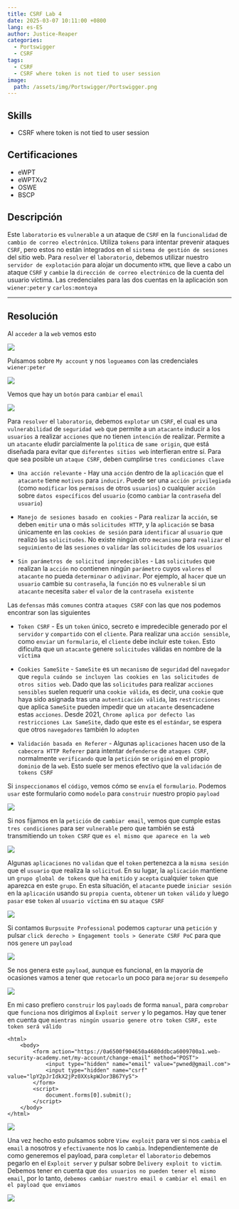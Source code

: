 ```yaml
---
title: CSRF Lab 4
date: 2025-03-07 10:11:00 +0800
lang: es-ES
author: Justice-Reaper
categories:
  - Portswigger
  - CSRF
tags:
  - CSRF
  - CSRF where token is not tied to user session
image:
  path: /assets/img/Portswigger/Portswigger.png
---
```


## Skills

- CSRF where token is not tied to user session

## Certificaciones

- eWPT
- eWPTXv2
- OSWE
- BSCP

## Descripción

Este `laboratorio` es `vulnerable` a un ataque de `CSRF` en la `funcionalidad` de `cambio de correo electrónico`. Utiliza `tokens` para intentar prevenir ataques `CSRF`, pero estos no están integrados en el `sistema de gestión de sesiones` del sitio web. Para `resolver` el `laboratorio`, debemos utilizar nuestro `servidor de explotación` para alojar un documento `HTML` que lleve a cabo un ataque `CSRF` y `cambie` la `dirección de correo electrónico` de la cuenta del usuario víctima. Las credenciales para las dos cuentas en la aplicación son `wiener:peter` y `carlos:montoya`

---

## Resolución

Al `acceder` a la `web` vemos esto

![](/assets/img/CSRF-Lab-4/image_1.png)

Pulsamos sobre `My account` y nos `logueamos` con las credenciales `wiener:peter`

![](/assets/img/CSRF-Lab-4/image_2.png)

Vemos que hay un `botón` para `cambiar` el `email`

![](/assets/img/CSRF-Lab-4/image_3.png)

Para `resolver` el `laboratorio`, debemos `explotar` un `CSRF`, el cual es una `vulnerabilidad` de `seguridad web` que permite a un `atacante` inducir a los `usuarios` a realizar `acciones` que no tienen `intención` de realizar. Permite a un `atacante` eludir parcialmente la `política` de `same origin`, que está diseñada para evitar que `diferentes sitios web` interfieran entre sí. Para que sea posible un `ataque CSRF`, deben cumplirse `tres condiciones clave`

- `Una acción relevante` - Hay una `acción` dentro de la `aplicación` que el `atacante` tiene `motivos` para `inducir`. Puede ser una `acción privilegiada` (como `modificar` los `permisos` de otros `usuarios`) o cualquier `acción` sobre `datos específicos` del `usuario` (como `cambiar` la `contraseña` del `usuario`)

- `Manejo de sesiones basado en cookies` - Para `realizar` la `acción`, se deben `emitir` una o más `solicitudes HTTP`, y la `aplicación` se basa únicamente en las `cookies de sesión` para `identificar` al `usuario` que realizó las `solicitudes`. No existe ningún otro `mecanismo` para `realizar` el `seguimiento` de las `sesiones` o `validar` las `solicitudes` de los `usuarios`

- `Sin parámetros de solicitud impredecibles` - Las `solicitudes` que realizan la `acción` no contienen ningún `parámetro` cuyos `valores` el `atacante` no pueda `determinar` o `adivinar`. Por ejemplo, al `hacer` que un `usuario` cambie su `contraseña`, la `función` no es `vulnerable` si un `atacante` necesita `saber` el `valor` de la `contraseña existente`

Las `defensas` más `comunes` contra `ataques CSRF` con las que nos podemos encontrar son las siguientes

- `Token CSRF` - Es un `token` único, secreto e impredecible generado por el `servidor` y `compartido` con el `cliente`. Para realizar una `acción sensible`, como `enviar` un `formulario`, el `cliente` debe incluir este `token`. Esto dificulta que un `atacante` genere `solicitudes` válidas en nombre de la `víctima`
    
- `Cookies SameSite` - `SameSite` es un `mecanismo` de `seguridad` del `navegador` que `regula cuándo se incluyen las cookies en las solicitudes de otros sitios web`. Dado que las `solicitudes` para realizar `acciones sensibles` suelen requerir una `cookie válida`, es decir, una `cookie` que haya sido asignada tras una `autenticación válida`, las `restricciones` que aplica `SameSite` pueden impedir que un `atacante` desencadene estas `acciones`. Desde 2021, `Chrome aplica por defecto las restricciones Lax SameSite`, dado que este es el `estándar`, se espera que otros `navegadores` también lo `adopten`
    
- `Validación basada en Referer` - Algunas `aplicaciones` hacen uso de la `cabecera HTTP Referer` para intentar `defenderse` de `ataques CSRF`, normalmente `verificando` que la `petición` se `originó` en el propio `dominio` de la `web`. Esto suele ser menos efectivo que la `validación` de `tokens CSRF`

Si `inspeccionamos` el `código`, vemos cómo se `envía` el `formulario`. Podemos `usar` este formulario como `modelo` para `construir` nuestro propio `payload`

![](/assets/img/CSRF-Lab-4/image_4.png)

Si nos fijamos en la `petición` de `cambiar email`, vemos que cumple estas `tres condiciones` para ser `vulnerable` pero que también se está transmitiendo un `token CSRF` que `es el mismo que aparece en la web`

![](/assets/img/CSRF-Lab-4/image_5.png)

Algunas `aplicaciones` no `validan` que el `token` pertenezca a la `misma sesión` que el `usuario` que realiza la `solicitud`. En su lugar, la `aplicación` mantiene un `grupo global de tokens` que ha `emitido` y `acepta` cualquier `token` que aparezca en este `grupo`. En esta situación, el `atacante` puede `iniciar sesión` en la `aplicación` usando su `propia cuenta`, `obtener` un `token válido` y luego `pasar` ese `token` al `usuario víctima` en su `ataque CSRF`

![](/assets/img/CSRF-Lab-4/image_6.png)

Si contamos `Burpsuite Professional` podemos `capturar` una `petición` y pulsar `click derecho > Engagement tools > Generate CSRF PoC` para que nos `genere` un `payload`

![](/assets/img/CSRF-Lab-4/image_7.png)

Se nos genera este `payload`, aunque es funcional, en la mayoría de ocasiones vamos a tener que `retocarlo` un poco para `mejorar` su `desempeño`

![](/assets/img/CSRF-Lab-4/image_8.png)

En mi caso prefiero `construir` los `payloads` de forma `manual`, para `comprobar` que `funciona` nos dirigimos al `Exploit server` y lo pegamos. Hay que tener en cuenta que `mientras ningún usuario genere otro token CSRF, este token será válido`

```
<html>
    <body>
        <form action="https://0a6500f904650a4680ddbca6009700a1.web-security-academy.net/my-account/change-email" method="POST">
            <input type="hidden" name="email" value="pwned@gmail.com">
            <input type="hidden" name="csrf" value="lpY2pJrIdkX2jPz0XXskpWJor3B67YyS">
        </form>
        <script>
            document.forms[0].submit();
        </script>
    </body>
</html>
```

![](/assets/img/CSRF-Lab-4/image_9.png)

Una vez hecho esto pulsamos sobre `View exploit` para ver si nos `cambia` el `email` a nosotros y `efectivamente` nos lo `cambia`. Independientemente de como generemos el payload, para `completar` el `laboratorio` debemos pegarlo en el `Exploit server` y pulsar sobre `Delivery exploit to victim`. Debemos tener en cuenta que `dos usuarios no pueden tener el mismo email`, por lo tanto, `debemos cambiar nuestro email o cambiar el email en el payload que enviamos`

![](/assets/img/CSRF-Lab-4/image_10.png)
